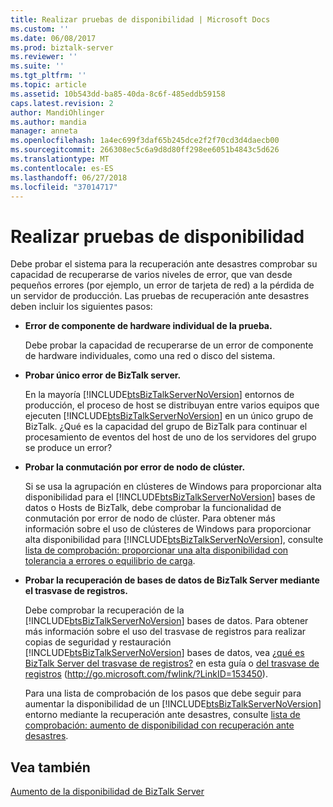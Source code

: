 ```yaml
---
title: Realizar pruebas de disponibilidad | Microsoft Docs
ms.custom: ''
ms.date: 06/08/2017
ms.prod: biztalk-server
ms.reviewer: ''
ms.suite: ''
ms.tgt_pltfrm: ''
ms.topic: article
ms.assetid: 10b543dd-ba85-40da-8c6f-485eddb59158
caps.latest.revision: 2
author: MandiOhlinger
ms.author: mandia
manager: anneta
ms.openlocfilehash: 1a4ec699f3daf65b245dce2f2f70cd3d4daecb00
ms.sourcegitcommit: 266308ec5c6a9d8d80ff298ee6051b4843c5d626
ms.translationtype: MT
ms.contentlocale: es-ES
ms.lasthandoff: 06/27/2018
ms.locfileid: "37014717"
---
```

# <a name="performing-availability-testing"></a>Realizar pruebas de disponibilidad
Debe probar el sistema para la recuperación ante desastres comprobar su capacidad de recuperarse de varios niveles de error, que van desde pequeños errores (por ejemplo, un error de tarjeta de red) a la pérdida de un servidor de producción. Las pruebas de recuperación ante desastres deben incluir los siguientes pasos:  
  
- **Error de componente de hardware individual de la prueba.**  
  
   Debe probar la capacidad de recuperarse de un error de componente de hardware individuales, como una red o disco del sistema.  
  
- **Probar único error de BizTalk server.**  
  
   En la mayoría [!INCLUDE[btsBizTalkServerNoVersion](../includes/btsbiztalkservernoversion-md.md)] entornos de producción, el proceso de host se distribuyan entre varios equipos que ejecuten [!INCLUDE[btsBizTalkServerNoVersion](../includes/btsbiztalkservernoversion-md.md)] en un único grupo de BizTalk. ¿Qué es la capacidad del grupo de BizTalk para continuar el procesamiento de eventos del host de uno de los servidores del grupo se produce un error?  
  
- **Probar la conmutación por error de nodo de clúster.**  
  
   Si se usa la agrupación en clústeres de Windows para proporcionar alta disponibilidad para el [!INCLUDE[btsBizTalkServerNoVersion](../includes/btsbiztalkservernoversion-md.md)] bases de datos o Hosts de BizTalk, debe comprobar la funcionalidad de conmutación por error de nodo de clúster. Para obtener más información sobre el uso de clústeres de Windows para proporcionar alta disponibilidad para [!INCLUDE[btsBizTalkServerNoVersion](../includes/btsbiztalkservernoversion-md.md)], consulte [lista de comprobación: proporcionar una alta disponibilidad con tolerancia a errores o equilibrio de carga](../technical-guides/checklist-providing-high-availability-with-fault-tolerance-or-load-balancing.md).  
  
- **Probar la recuperación de bases de datos de BizTalk Server mediante el trasvase de registros.**  
  
   Debe comprobar la recuperación de la [!INCLUDE[btsBizTalkServerNoVersion](../includes/btsbiztalkservernoversion-md.md)] bases de datos. Para obtener más información sobre el uso del trasvase de registros para realizar copias de seguridad y restauración [!INCLUDE[btsBizTalkServerNoVersion](../includes/btsbiztalkservernoversion-md.md)] bases de datos, vea [¿qué es BizTalk Server del trasvase de registros?](../technical-guides/what-is-biztalk-server-log-shipping.md) en esta guía o [del trasvase de registros](http://go.microsoft.com/fwlink/?LinkID=153450) (<http://go.microsoft.com/fwlink/?LinkID=153450>).  
  
   Para una lista de comprobación de los pasos que debe seguir para aumentar la disponibilidad de un [!INCLUDE[btsBizTalkServerNoVersion](../includes/btsbiztalkservernoversion-md.md)] entorno mediante la recuperación ante desastres, consulte [lista de comprobación: aumento de disponibilidad con recuperación ante desastres](../technical-guides/checklist-increasing-availability-with-disaster-recovery.md).  
  
## <a name="see-also"></a>Vea también  
 [Aumento de la disponibilidad de BizTalk Server](../technical-guides/increasing-availability-for-biztalk-server.md)